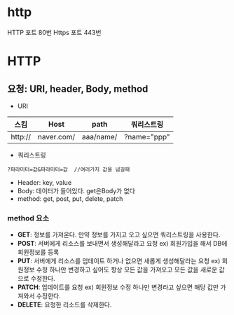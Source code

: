 # http

HTTP 포트 80번
Https 포트 443번

# HTTP

## 요청: URI, header, Body, method
* URI

| 스킴 | Host |path|쿼리스트링|
|--------|-------|--------|-------|
| http:// | naver.com/ |aaa/name/|?name="ppp"

* 쿼리스트링
```
?파라미터=값&파라미터=값  //여러가지 값을 넘길때
```
* Header: key, value
* Body: 데이터가 들어있다. get은Body가 없다
* method: get, post, put, delete, patch

### method 요소
* **GET**: 정보를 가져온다. 만약 정보를 가지고 오고 싶으면 쿼리스트링을 사용한다.
* **POST**: 서버에게 리소스를 보내면서 생성해달라고 요청 ex) 회원가입을 해서 DB에 회원정보를 등록
* **PUT**: 서버에게 리소스를 업데이트 하거나 없으면 새롭게 생성해달라는 요청 ex) 회원정보 수정
  하나만 변경하고 싶어도 항상 모든 값을 가져오고 모든 값을 새로운 값으로 수정한다.
* **PATCH**: 업데이트를 요청 ex) 회원정보 수정
  하나만 변경라고 싶으면 해당 값만 가져와서 수정한다.
* **DELETE**: 요청한 리소드를 삭제한다.